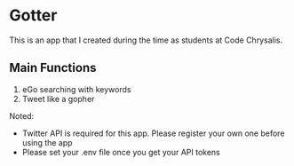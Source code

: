# Gotter
This is an app that I created during the time as students at Code Chrysalis.


## Main Functions

1. eGo searching with keywords
2. Tweet like a gopher


Noted:
* Twitter API is required for this app. Please register your own one before using the app
* Please set your .env file once you get your API tokens
